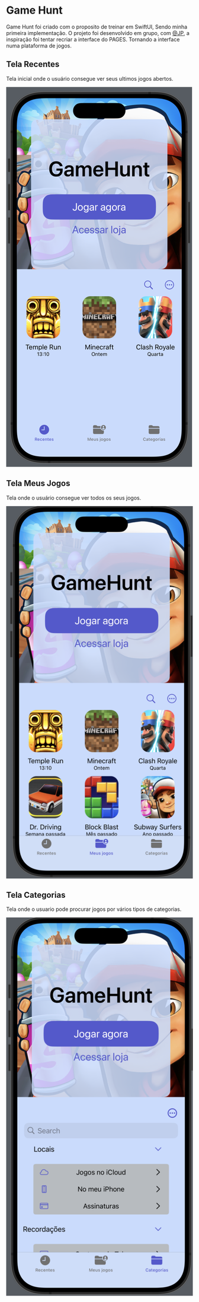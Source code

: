 # Game Hunt 

Game Hunt foi criado com o proposito de treinar em SwiftUI, Sendo minha primeira implementação. O projeto foi desenvolvido em grupo, com [@JP](), a inspiração foi tentar recriar a interface do PAGES. Tornando a interface numa plataforma de jogos.

## Tela Recentes
Tela inicial onde o usuário consegue ver seus ultimos jogos abertos.

![Recente](https://github.com/7uigi/projeto-SwiftUI/blob/main/asset/Recentes)

## Tela Meus Jogos
Tela onde o usuário consegue ver todos os seus jogos.

![Meus](https://github.com/7uigi/projeto-SwiftUI/blob/main/asset/Meus_Jogos)

## Tela Categorias
Tela onde o usuario pode procurar jogos por vários tipos de categorias.

![Categiria](https://github.com/7uigi/projeto-SwiftUI/blob/main/asset/Categorias)
